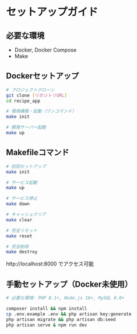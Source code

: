 # セットアップガイド

## 必要な環境
- Docker, Docker Compose
- Make

## Dockerセットアップ
```bash
# プロジェクトクローン
git clone [リポジトリURL]
cd recipe_app

# 環境構築・起動（ワンコマンド）
make init

# 開発サーバー起動
make up
```

## Makefileコマンド
```bash
# 初回セットアップ
make init

# サービス起動
make up

# サービス停止
make down

# キャッシュクリア
make clear

# 完全リセット
make reset

# 完全削除
make destroy
```

http://localhost:8000 でアクセス可能

## 手動セットアップ（Docker未使用）
```bash
# 必要な環境: PHP 8.1+, Node.js 16+, MySQL 8.0+

composer install && npm install
cp .env.example .env && php artisan key:generate
php artisan migrate && php artisan db:seed
php artisan serve & npm run dev
```